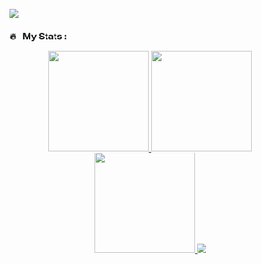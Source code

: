 <!--
### Hi there 👋
-->

![](https://komarev.com/ghpvc/?username=micwonder&color=brightgreen&style=for-the-badge)

<!--
**micwonder/micwonder** is a ✨ _special_ ✨ repository because its `README.md` (this file) appears on your GitHub profile.

Here are some ideas to get you started:

- 🔭 I’m currently working on ...
- 🌱 I’m currently learning ...
- 👯 I’m looking to collaborate on ...
- 🤔 I’m looking for help with ...
- 💬 Ask me about ...
- 📫 How to reach me: ...
- 😄 Pronouns: ...
- ⚡ Fun fact: ...
-->
### 🔥 &nbsp; My Stats :

<p align="center">
  <!--<img src="https://github-readme-stats.vercel.app/api?username=NapoleonBC&show_icons=true&theme=default" width="800">-->
  <a href="https://github.com/micwonder">
    <img height="180em" src="https://github-readme-stats.vercel.app/api?username=micwonder&show_icons=true&count_private=true&theme=default#gh-light-mode-only" />
  </a>
  <a href="https://github.com/micwonder">
    <img height="180em" src="https://github-readme-stats.vercel.app/api/top-langs/?username=micwonder&layout=compact&langs_count=10" />
  </a>
  <a href="https://github.com/micwonder">
    <img height="180em" src="https://streak-stats.demolab.com/?user=micwonder&theme=default#gh-light-mode-only" />
  </a>
  <a href="https://github.com/micwonder">
    <img src="https://github-readme-stats.vercel.app/api/wakatime?username=techguru0" />
  </a>
</p>
